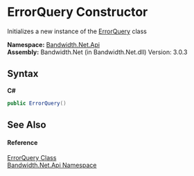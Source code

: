 ﻿# ErrorQuery Constructor 
 

Initializes a new instance of the <a href ="T_Bandwidth_Net_Api_ErrorQuery.md">ErrorQuery</a> class

**Namespace:**&nbsp;<a href ="N_Bandwidth_Net_Api.md">Bandwidth.Net.Api</a><br />**Assembly:**&nbsp;Bandwidth.Net (in Bandwidth.Net.dll) Version: 3.0.3

## Syntax

**C#**<br />
``` C#
public ErrorQuery()
```


## See Also


#### Reference
<a href ="T_Bandwidth_Net_Api_ErrorQuery.md">ErrorQuery Class</a><br /><a href ="N_Bandwidth_Net_Api.md">Bandwidth.Net.Api Namespace</a><br />